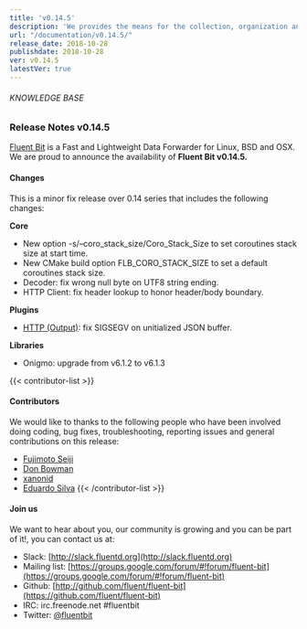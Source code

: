 ```yaml
---
title: 'v0.14.5'
description: 'We provides the means for the collection, organization and computerized retrieval of knowledgeand Lightweight Data Forwarder for Linux, BSD and OSX. We are proud to announce the availability of Fluent Bit v0.14.5.'
url: "/documentation/v0.14.5/"
release_date: 2018-10-28
publishdate: 2018-10-28
ver: v0.14.5
latestVer: true
---
```



###### KNOWLEDGE BASE

### Release Notes v0.14.5

[Fluent Bit](https://fluentbit.io/) is a Fast and Lightweight Data Forwarder for Linux, BSD and OSX. We are proud to announce the availability of **Fluent Bit v0.14.5.**

#### Changes

This is a minor fix release over 0.14 series that includes the following changes:


**Core**

* New option -s/–coro_stack_size/Coro_Stack_Size to set coroutines stack size at start time.
* New CMake build option FLB_CORO_STACK_SIZE to set a default coroutines stack size.
* Decoder: fix wrong null byte on UTF8 string ending.
* HTTP Client: fix header lookup to honor header/body boundary.


**Plugins**

* [HTTP (Output)](https://docs.fluentbit.io/manual/output/http): fix SIGSEGV on unitialized JSON buffer.</li>

**Libraries**

* Onigmo: upgrade from v6.1.2 to v6.1.3


{{< contributor-list >}}

#### Contributors

We would like to thanks to the following people who have been involved doing coding, bug fixes, troubleshooting, reporting issues and general contributions on this release:


* [Fujimoto Seiji](https://github.com/fujimotos)
* [Don Bowman](https://github.com/donbowman)
* [xanonid](https://github.com/xanonid)
* [Eduardo Silva](https://github.com/edsiper)
{{< /contributor-list >}}

#### Join us

We want to hear about you, our community is growing and you can be part of it!, you can contact us at:

* Slack: [http://slack.fluentd.org](http://slack.fluentd.org)
* Mailing list: [https://groups.google.com/forum/#!forum/fluent-bit](https://groups.google.com/forum/#!forum/fluent-bit)
* Github: [http://github.com/fluent/fluent-bit](https://github.com/fluent/fluent-bit)
* IRC: irc.freenode.net #fluentbit
* Twitter: [@fluentbit](https://twitter.com/fluentbit)